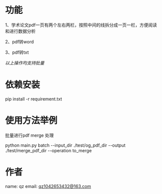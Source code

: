 # 功能
1、学术论文pdf一页有两个左右两栏，按照中间的线拆分成一页一栏，方便阅读和进行数据分析

2、pdf转word

3、pdf转txt

*以上操作均支持批量*

# 依赖安装
pip install -r requirement.txt

# 使用方法举例
 批量进行pdf merge 处理

python main.py batch --input_dir ./test/og_pdf_dir --output ./test/merge_pdf_dir --operation to_merge

# 作者
name: qz
email: qz1042653432@163.com
